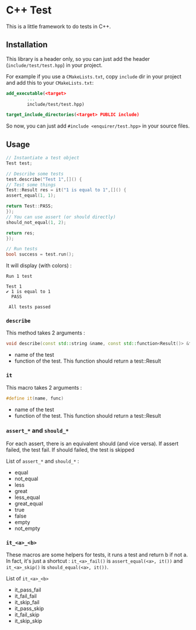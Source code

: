 # C++ Test

This is a little framework to do tests in C++.

## Installation

This library is a header only, so you can just add the header (`include/test/test.hpp`) in your project.

For example if you use a `CMakeLists.txt`, copy `include` dir in your project and add this to your `CMakeLists.txt`:

```cmake
add_executable(<target>
        ...
        include/test/test.hpp)

target_include_directories(<target> PUBLIC include)
```

So now, you can just add `#include <enquirer/test.hpp>` in your source files.

## Usage

```c++
// Instantiate a test object
Test test;

// Describe some tests
test.describe("Test 1",[]() {
// Test some things
Test::Result res = it("1 is equal to 1",[]() {
assert_equal(1, 1);

return Test::PASS;
});
// You can use assert (or should directly)
should_not_equal(1, 2);

return res;
});

// Run tests
bool success = test.run();
```

It will display (with colors) :

```text
Run 1 test

Test 1
✔ 1 is equal to 1
  PASS

 All tests passed
```

### `describe`

This method takes 2 arguments :

```c++
void describe(const std::string &name, const std::function<Result()> &func);
```

- name of the test
- function of the test. This function should return a test::Result

### `it`

This macro takes 2 arguments :

```c++
#define it(name, func)
```

- name of the test
- function of the test. This function should return a test::Result

### `assert_*` and `should_*`

For each assert, there is an equivalent should (and vice versa). If assert failed, the test fail. If should failed, the
test is skipped

List of `assert_*` and `should_*` :

- equal
- not_equal
- less
- great
- less_equal
- great_equal
- true
- false
- empty
- not_empty

### `it_<a>_<b>`

These macros are some helpers for tests, it runs a test and return b if not a. In fact, it's just a
shortcut : `it_<a>_fail()` is `assert_equal(<a>, it())` and `it_<a>_skip()` is `should_equal(<a>, it())`.

List of `it_<a>_<b>`

- it_pass_fail
- it_fail_fail
- it_skip_fail
- it_pass_skip
- it_fail_skip
- it_skip_skip
